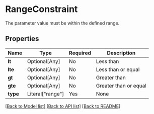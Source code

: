 # RangeConstraint

The parameter value must be within the defined range.


## Properties
| Name | Type | Required | Description |
| ------------ | ------------- | ------------- | ------------- |
**lt** | Optional[Any] | No | Less than |
**lte** | Optional[Any] | No | Less than or equal |
**gt** | Optional[Any] | No | Greater than |
**gte** | Optional[Any] | No | Greater than or equal |
**type** | Literal["range"] | Yes | None |


[[Back to Model list]](../../../../README.md#models-v2-link) [[Back to API list]](../../../../README.md#apis-v2-link) [[Back to README]](../../../../README.md)

